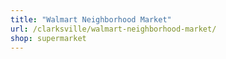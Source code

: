 ```yaml
---
title: "Walmart Neighborhood Market"
url: /clarksville/walmart-neighborhood-market/
shop: supermarket
---
```


